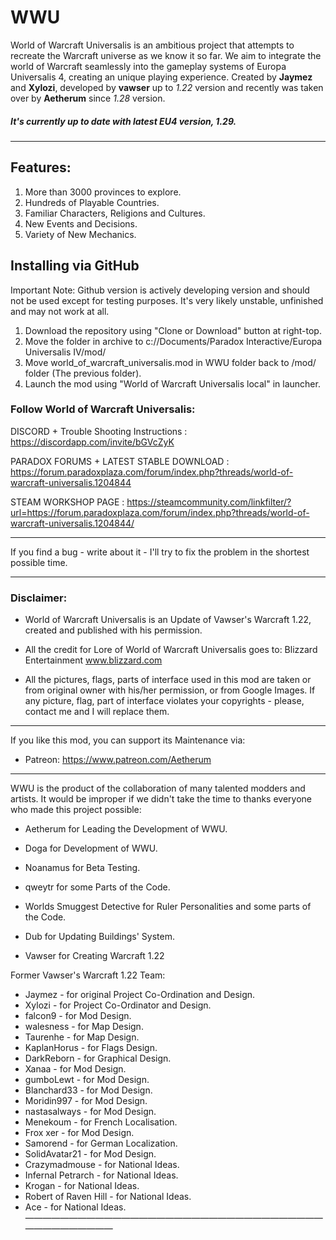 # WWU

World of Warcraft Universalis is an ambitious project that attempts to recreate the Warcraft universe as we know it so far. We aim to integrate the world of Warcraft seamlessly into the gameplay systems of Europa Universalis 4, creating an unique playing experience. Created by **Jaymez** and **Xylozi**, developed by **vawser** up to *1.22* version and recently was taken over by **Aetherum** since *1.28* version. 
##### It's currently up to date with latest EU4 version, *1.29*.

________________________________________________________________________________

## Features:

1) More than 3000 provinces to explore.
2) Hundreds of Playable Countries.
3) Familiar Characters, Religions and Cultures.
4) New Events and Decisions.
5) Variety of New Mechanics.

## Installing via GitHub
Important Note: Github version is actively developing version and should not be used except for testing purposes. It's very likely unstable, unfinished and may not work at all.

1) Download the repository using "Clone or Download" button at right-top.
2) Move the folder in archive to c:/<User Name>/Documents/Paradox Interactive/Europa Universalis IV/mod/
3) Move world_of_warcraft_universalis.mod in WWU folder back to /mod/ folder (The previous folder).
4) Launch the mod using "World of Warcraft Universalis local" in launcher.

### Follow World of Warcraft Universalis:

DISCORD + Trouble Shooting Instructions : https://discordapp.com/invite/bGVcZyK 

PARADOX FORUMS + LATEST STABLE DOWNLOAD : https://forum.paradoxplaza.com/forum/index.php?threads/world-of-warcraft-universalis.1204844

STEAM WORKSHOP PAGE : https://steamcommunity.com/linkfilter/?url=https://forum.paradoxplaza.com/forum/index.php?threads/world-of-warcraft-universalis.1204844/ 
________________________________________________________________________________

If you find a bug - write about it - I'll try to fix the problem in the shortest possible time.
________________________________________________________________________________

### Disclaimer:

- World of Warcraft Universalis is an Update of Vawser's Warcraft 1.22, created and published with his permission.

- All the credit for Lore of World of Warcraft Universalis goes to:
Blizzard Entertainment www.blizzard.com

- All the pictures, flags, parts of interface used in this mod are taken or from original owner with his/her permission, or from Google Images. If any picture, flag, part of interface violates your copyrights - please, contact me and I will replace them.
________________________________________________________________________________

If you like this mod, you can support its Maintenance via:
- Patreon: https://www.patreon.com/Aetherum
________________________________________________________________________________

WWU is the product of the collaboration of many talented modders and artists. It would be improper if we didn't take the time to thanks everyone who made this project possible:

- Aetherum for Leading the Development of WWU.
- Doga for Development of WWU.
- Noanamus for Beta Testing.
- qweytr for some Parts of the Code.
- Worlds Smuggest Detective for Ruler Personalities and some parts of the Code.
- Dub for Updating Buildings' System.

- Vawser for Creating Warcraft 1.22

Former Vawser's Warcraft 1.22 Team:
- Jaymez - for original Project Co-Ordination and Design.
- Xylozi - for Project Co-Ordinator and Design.
- falcon9 - for Mod Design.
- walesness - for Map Design.
- Taurenhe - for Map Design.
- KaplanHorus - for Flags Design.
- DarkReborn - for Graphical Design.
- Xanaa - for Mod Design.
- gumboLewt - for Mod Design.
- Blanchard33 - for Mod Design.
- Moridin997 - for Mod Design.
- nastasalways - for Mod Design.
- Menekoum - for French Localisation.
- Frox xer - for Mod Design.
- Samorend - for German Localization.
- SolidAvatar21 - for Mod Design.
- Crazymadmouse - for National Ideas.
- Infernal Petrarch - for National Ideas.
- Krogan - for National Ideas.
- Robert of Raven Hill - for National Ideas.
- Ace - for National Ideas.
————————————————————————————————————————————
